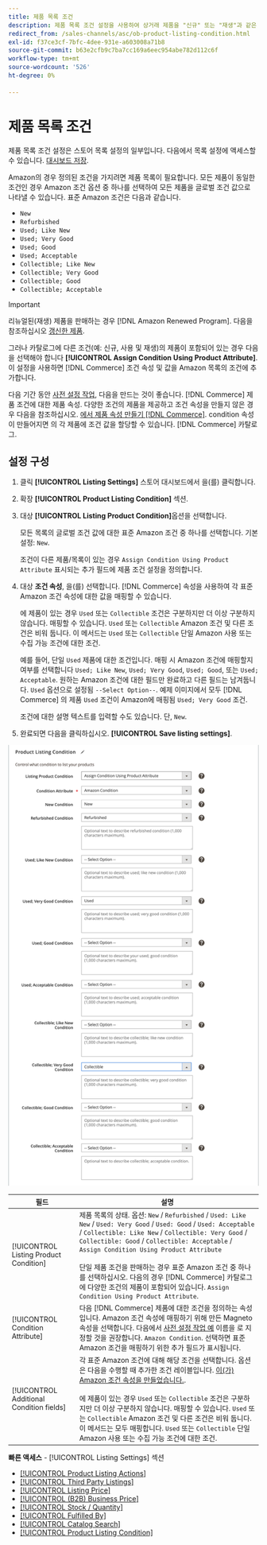 ```yaml
---
title: 제품 목록 조건
description: 제품 목록 조건 설정을 사용하여 상거래 제품을 "신규" 또는 "재생"과 같은 Amazon 제품 조건에 매핑합니다.
redirect_from: /sales-channels/asc/ob-product-listing-condition.html
exl-id: f37ce3cf-7bfc-4dee-931e-a603008a71b8
source-git-commit: b63e2cfb9c7ba7cc169a6eec954abe782d112c6f
workflow-type: tm+mt
source-wordcount: '526'
ht-degree: 0%

---
```


# 제품 목록 조건

제품 목록 조건 설정은 스토어 목록 설정의 일부입니다. 다음에서 목록 설정에 액세스할 수 있습니다. [대시보드 저장](./amazon-store-dashboard.md).

Amazon의 경우 정의된 조건을 가지려면 제품 목록이 필요합니다. 모든 제품이 동일한 조건인 경우 Amazon 조건 옵션 중 하나를 선택하여 모든 제품을 글로벌 조건 값으로 나타낼 수 있습니다. 표준 Amazon 조건은 다음과 같습니다.

- `New`
- `Refurbished`
- `Used; Like New`
- `Used; Very Good`
- `Used; Good`
- `Used; Acceptable`
- `Collectible; Like New`
- `Collectible; Very Good`
- `Collectible; Good`
- `Collectible; Acceptable`

>[!IMPORTANT]
>
>리뉴얼된(재생) 제품을 판매하는 경우 [!DNL Amazon Renewed Program]. 다음을 참조하십시오 [갱신한 제품](./renewed-products.md).

그러나 카탈로그에 다른 조건(예: 신규, 사용 및 재생)의 제품이 포함되어 있는 경우 다음을 선택해야 합니다 **[!UICONTROL Assign Condition Using Product Attribute]**. 이 설정을 사용하면 [!DNL Commerce] 조건 속성 및 값을 Amazon 목록의 조건에 추가합니다.

다음 기간 동안 [사전 설정 작업](./amazon-pre-setup-tasks.md), 다음을 만드는 것이 좋습니다. [!DNL Commerce] 제품 조건에 대한 제품 속성. 다양한 조건의 제품을 제공하고 조건 속성을 만들지 않은 경우 다음을 참조하십시오. [에서 제품 속성 만들기 [!DNL Commerce]](./ob-creating-magento-attributes.md). condition 속성이 만들어지면 의 각 제품에 조건 값을 할당할 수 있습니다. [!DNL Commerce] 카탈로그.

## 설정 구성

1. 클릭 **[!UICONTROL Listing Settings]** 스토어 대시보드에서 을(를) 클릭합니다.

1. 확장 **[!UICONTROL Product Listing Condition]** 섹션.

1. 대상 **[!UICONTROL Listing Product Condition]**&#x200B;옵션을 선택합니다.

   모든 목록의 글로벌 조건 값에 대한 표준 Amazon 조건 중 하나를 선택합니다. 기본 설정: `New`.

   조건이 다른 제품/목록이 있는 경우 `Assign Condition Using Product Attribute` 표시되는 추가 필드에 제품 조건 설정을 정의합니다.

1. 대상 **조건 속성**, 을(를) 선택합니다. [!DNL Commerce] 속성을 사용하여 각 표준 Amazon 조건 속성에 대한 값을 매핑할 수 있습니다.

   에 제품이 있는 경우 `Used` 또는 `Collectible` 조건은 구분하지만 더 이상 구분하지 않습니다. 매핑할 수 있습니다. `Used` 또는 `Collectible` Amazon 조건 및 다른 조건은 비워 둡니다. 이 메서드는 `Used` 또는 `Collectible` 단일 Amazon 사용 또는 수집 가능 조건에 대한 조건.

   예를 들어, 단일 `Used` 제품에 대한 조건입니다. 매핑 시 Amazon 조건에 매핑할지 여부를 선택합니다 `Used; Like New`, `Used; Very Good`, `Used; Good`, 또는 `Used; Acceptable`. 원하는 Amazon 조건에 대한 필드만 완료하고 다른 필드는 남겨둡니다. `Used` 옵션으로 설정됨 `--Select Option--`. 예제 이미지에서 모두 [!DNL Commerce] 의 제품 `Used` 조건이 Amazon에 매핑됨 `Used; Very Good` 조건.

   조건에 대한 설명 텍스트를 입력할 수도 있습니다. 단, `New`.

1. 완료되면 다음을 클릭하십시오. **[!UICONTROL Save listing settings]**.

![제품 목록 조건](assets/amazon-product-listing-condition.png)

| 필드 | 설명 |
|---|---|
| [!UICONTROL Listing Product Condition] | 제품 목록의 상태. 옵션: `New` / `Refurbished` / `Used: Like New` / `Used: Very Good` / `Used: Good` / `Used: Acceptable` / `Collectible: Like New` / `Collectible: Very Good` / `Collectible: Good` / `Collectible: Acceptable` / `Assign Condition Using Product Attribute`<br><br>단일 제품 조건을 판매하는 경우 표준 Amazon 조건 중 하나를 선택하십시오. 다음의 경우 [!DNL Commerce] 카탈로그에 다양한 조건의 제품이 포함되어 있습니다. `Assign Condition Using Product Attribute`. |
| [!UICONTROL Condition Attribute] | 다음 [!DNL Commerce] 제품에 대한 조건을 정의하는 속성입니다. Amazon 조건 속성에 매핑하기 위해 만든 Magneto 속성을 선택합니다. 다음에서 [사전 설정 작업 예](./ob-creating-magento-attributes.md) 이름을 로 지정할 것을 권장합니다. `Amazon Condition`. 선택하면 표준 Amazon 조건을 매핑하기 위한 추가 필드가 표시됩니다. |
| [!UICONTROL Additional Condition fields] | 각 표준 Amazon 조건에 대해 해당 조건을 선택합니다. 옵션은 다음을 수행할 때 추가한 조건 레이블입니다. [이(가) Amazon 조건 속성을 만들었습니다.](./ob-creating-magento-attributes.md).<br><br>에 제품이 있는 경우 `Used` 또는 `Collectible` 조건은 구분하지만 더 이상 구분하지 않습니다. 매핑할 수 있습니다. `Used` 또는 `Collectible` Amazon 조건 및 다른 조건은 비워 둡니다. 이 메서드는 모두 매핑합니다. `Used` 또는 `Collectible` 단일 Amazon 사용 또는 수집 가능 조건에 대한 조건. |

**빠른 액세스** - [!UICONTROL Listing Settings] 섹션

- [[!UICONTROL Product Listing Actions]](./product-listing-actions.md)
- [[!UICONTROL Third Party Listings]](./third-party-listing-settings.md)
- [[!UICONTROL Listing Price]](./listing-price.md)
- [[!UICONTROL (B2B) Business Price]](./business-pricing.md)
- [[!UICONTROL Stock / Quantity]](./stock-quantity.md)
- [[!UICONTROL Fulfilled By]](./fulfilled-by.md)
- [[!UICONTROL Catalog Search]](./catalog-search.md)
- [[!UICONTROL Product Listing Condition]](./product-listing-condition.md)
